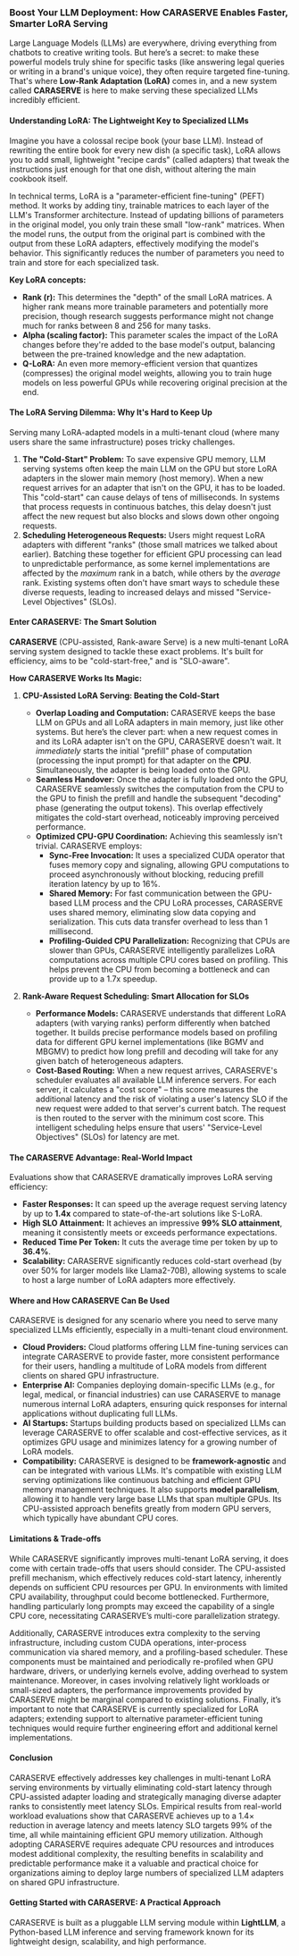 ### **Boost Your LLM Deployment: How CARASERVE Enables Faster, Smarter LoRA Serving**

Large Language Models (LLMs) are everywhere, driving everything from chatbots to creative writing tools. But here’s a secret: to make these powerful models truly shine for specific tasks (like answering legal queries or writing in a brand's unique voice), they often require targeted fine-tuning. That's where **Low-Rank Adaptation (LoRA)** comes in, and a new system called **CARASERVE** is here to make serving these specialized LLMs incredibly efficient.

#### **Understanding LoRA: The Lightweight Key to Specialized LLMs**

Imagine you have a colossal recipe book (your base LLM). Instead of rewriting the entire book for every new dish (a specific task), LoRA allows you to add small, lightweight "recipe cards" (called adapters) that tweak the instructions just enough for that one dish, without altering the main cookbook itself.

In technical terms, LoRA is a "parameter-efficient fine-tuning" (PEFT) method. It works by adding tiny, trainable matrices to each layer of the LLM's Transformer architecture. Instead of updating billions of parameters in the original model, you only train these small "low-rank" matrices. When the model runs, the output from the original part is combined with the output from these LoRA adapters, effectively modifying the model's behavior. This significantly reduces the number of parameters you need to train and store for each specialized task.

**Key LoRA concepts:**
*   **Rank (r):** This determines the "depth" of the small LoRA matrices. A higher rank means more trainable parameters and potentially more precision, though research suggests performance might not change much for ranks between 8 and 256 for many tasks.
*   **Alpha (scaling factor):** This parameter scales the impact of the LoRA changes before they're added to the base model's output, balancing between the pre-trained knowledge and the new adaptation.
*   **Q-LoRA:** An even more memory-efficient version that quantizes (compresses) the original model weights, allowing you to train huge models on less powerful GPUs while recovering original precision at the end.

#### **The LoRA Serving Dilemma: Why It's Hard to Keep Up**

Serving many LoRA-adapted models in a multi-tenant cloud (where many users share the same infrastructure) poses tricky challenges.

1.  **The "Cold-Start" Problem:** To save expensive GPU memory, LLM serving systems often keep the main LLM on the GPU but store LoRA adapters in the slower main memory (host memory). When a new request arrives for an adapter that isn't on the GPU, it has to be loaded. This "cold-start" can cause delays of tens of milliseconds. In systems that process requests in continuous batches, this delay doesn't just affect the new request but also blocks and slows down other ongoing requests.
2.  **Scheduling Heterogeneous Requests:** Users might request LoRA adapters with different "ranks" (those small matrices we talked about earlier). Batching these together for efficient GPU processing can lead to unpredictable performance, as some kernel implementations are affected by the *maximum* rank in a batch, while others by the *average* rank. Existing systems often don't have smart ways to schedule these diverse requests, leading to increased delays and missed "Service-Level Objectives" (SLOs).

#### **Enter CARASERVE: The Smart Solution**

**CARASERVE** (CPU-assisted, Rank-aware Serve) is a new multi-tenant LoRA serving system designed to tackle these exact problems. It's built for efficiency, aims to be "cold-start-free," and is "SLO-aware".

**How CARASERVE Works Its Magic:**

1.  **CPU-Assisted LoRA Serving: Beating the Cold-Start**
    *   **Overlap Loading and Computation:** CARASERVE keeps the base LLM on GPUs and all LoRA adapters in main memory, just like other systems. But here’s the clever part: when a new request comes in and its LoRA adapter isn't on the GPU, CARASERVE doesn't wait. It *immediately* starts the initial "prefill" phase of computation (processing the input prompt) for that adapter on the **CPU**. Simultaneously, the adapter is being loaded onto the GPU.
    *   **Seamless Handover:** Once the adapter is fully loaded onto the GPU, CARASERVE seamlessly switches the computation from the CPU to the GPU to finish the prefill and handle the subsequent "decoding" phase (generating the output tokens). This overlap effectively mitigates the cold-start overhead, noticeably improving perceived performance.
    *   **Optimized CPU-GPU Coordination:**  Achieving this seamlessly isn't trivial. CARASERVE employs:
        *   **Sync-Free Invocation:** It uses a specialized CUDA operator that fuses memory copy and signaling, allowing GPU computations to proceed asynchronously without blocking, reducing prefill iteration latency by up to 16%.
        *   **Shared Memory:** For fast communication between the GPU-based LLM process and the CPU LoRA processes, CARASERVE uses shared memory, eliminating slow data copying and serialization. This cuts data transfer overhead to less than 1 millisecond.
        *   **Profiling-Guided CPU Parallelization:** Recognizing that CPUs are slower than GPUs, CARASERVE intelligently parallelizes LoRA computations across multiple CPU cores based on profiling. This helps prevent the CPU from becoming a bottleneck and can provide up to a 1.7x speedup.

2.  **Rank-Aware Request Scheduling: Smart Allocation for SLOs**
    *   **Performance Models:** CARASERVE understands that different LoRA adapters (with varying ranks) perform differently when batched together. It builds precise performance models based on profiling data for different GPU kernel implementations (like BGMV and MBGMV) to predict how long prefill and decoding will take for any given batch of heterogeneous adapters.
    *   **Cost-Based Routing:** When a new request arrives, CARASERVE's scheduler evaluates all available LLM inference servers. For each server, it calculates a "cost score" – this score measures the additional latency and the risk of violating a user's latency SLO if the new request were added to that server's current batch. The request is then routed to the server with the minimum cost score. This intelligent scheduling helps ensure that users' "Service-Level Objectives" (SLOs) for latency are met.

#### **The CARASERVE Advantage: Real-World Impact**

Evaluations show that CARASERVE dramatically improves LoRA serving efficiency:
*   **Faster Responses:** It can speed up the average request serving latency by up to **1.4x** compared to state-of-the-art solutions like S-LoRA.
*   **High SLO Attainment:** It achieves an impressive **99% SLO attainment**, meaning it consistently meets or exceeds performance expectations.
*   **Reduced Time Per Token:** It cuts the average time per token by up to **36.4%**.
*   **Scalability:** CARASERVE significantly reduces cold-start overhead (by over 50% for larger models like Llama2-70B), allowing systems to scale to host a large number of LoRA adapters more effectively.

#### **Where and How CARASERVE Can Be Used**

CARASERVE is designed for any scenario where you need to serve many specialized LLMs efficiently, especially in a multi-tenant cloud environment.

*   **Cloud Providers:** Cloud platforms offering LLM fine-tuning services can integrate CARASERVE to provide faster, more consistent performance for their users, handling a multitude of LoRA models from different clients on shared GPU infrastructure.
*   **Enterprise AI:** Companies deploying domain-specific LLMs (e.g., for legal, medical, or financial industries) can use CARASERVE to manage numerous internal LoRA adapters, ensuring quick responses for internal applications without duplicating full LLMs.
*   **AI Startups:** Startups building products based on specialized LLMs can leverage CARASERVE to offer scalable and cost-effective services, as it optimizes GPU usage and minimizes latency for a growing number of LoRA models.
*   **Compatibility:** CARASERVE is designed to be **framework-agnostic** and can be integrated with various LLMs. It's compatible with existing LLM serving optimizations like continuous batching and efficient GPU memory management techniques. It also supports **model parallelism**, allowing it to handle very large base LLMs that span multiple GPUs. Its CPU-assisted approach benefits greatly from modern GPU servers, which typically have abundant CPU cores.

#### **Limitations & Trade-offs**
While CARASERVE significantly improves multi-tenant LoRA serving, it does come with certain trade-offs that users should consider. The CPU-assisted prefill mechanism, which effectively reduces cold-start latency, inherently depends on sufficient CPU resources per GPU. In environments with limited CPU availability, throughput could become bottlenecked. Furthermore, handling particularly long prompts may exceed the capability of a single CPU core, necessitating CARASERVE’s multi-core parallelization strategy.

Additionally, CARASERVE introduces extra complexity to the serving infrastructure, including custom CUDA operations, inter-process communication via shared memory, and a profiling-based scheduler. These components must be maintained and periodically re-profiled when GPU hardware, drivers, or underlying kernels evolve, adding overhead to system maintenance. Moreover, in cases involving relatively light workloads or small-sized adapters, the performance improvements provided by CARASERVE might be marginal compared to existing solutions. Finally, it’s important to note that CARASERVE is currently specialized for LoRA adapters; extending support to alternative parameter-efficient tuning techniques would require further engineering effort and additional kernel implementations.

#### **Conclusion**
CARASERVE effectively addresses key challenges in multi-tenant LoRA serving environments by virtually eliminating cold-start latency through CPU-assisted adapter loading and strategically managing diverse adapter ranks to consistently meet latency SLOs. Empirical results from real-world workload evaluations show that CARASERVE achieves up to a 1.4× reduction in average latency and meets latency SLO targets 99% of the time, all while maintaining efficient GPU memory utilization. Although adopting CARASERVE requires adequate CPU resources and introduces modest additional complexity, the resulting benefits in scalability and predictable performance make it a valuable and practical choice for organizations aiming to deploy large numbers of specialized LLM adapters on shared GPU infrastructure.

#### **Getting Started with CARASERVE: A Practical Approach**

CARASERVE is built as a pluggable LLM serving module within **LightLLM**, a Python-based LLM inference and serving framework known for its lightweight design, scalability, and high performance.